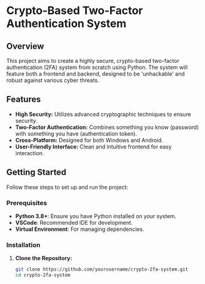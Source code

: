 # Crypto-Based Two-Factor Authentication System

## Overview

This project aims to create a highly secure, crypto-based two-factor authentication (2FA) system from scratch using Python. The system will feature both a frontend and backend, designed to be 'unhackable' and robust against various cyber threats.

## Features

- **High Security:** Utilizes advanced cryptographic techniques to ensure security.
- **Two-Factor Authentication:** Combines something you know (password) with something you have (authentication token).
- **Cross-Platform:** Designed for both Windows and Android.
- **User-Friendly Interface:** Clean and intuitive frontend for easy interaction.

## Getting Started

Follow these steps to set up and run the project:

### Prerequisites

- **Python 3.8+**: Ensure you have Python installed on your system.
- **VSCode**: Recommended IDE for development.
- **Virtual Environment**: For managing dependencies.

### Installation

1. **Clone the Repository:**

   ```bash
   git clone https://github.com/yourusername/crypto-2fa-system.git
   cd crypto-2fa-system
